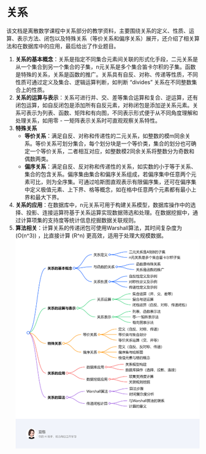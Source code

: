 # 关系
该文档是离散数学课程中关系部分的教学资料，主要围绕关系的定义、性质、运算、表示方法、闭包以及特殊关系（等价关系和偏序关系）展开，还介绍了相关算法和在数据库中的应用，最后给出了作业题目。

1. **关系的基本概念**：关系是指定不同集合元素间关联的形式化手段，二元关系是从一个集合到另一个集合的子集，n元关系是多个集合笛卡尔积的子集。函数是特殊的关系，关系是函数的推广。关系具有自反、对称、传递等性质，不同性质可通过定义及集合、逻辑运算判断，如判断 “divides” 关系在不同整数集合上的性质。
2. **关系的运算与表示**：关系可进行并、交、差等集合运算和复合、逆运算，还有闭包运算，如自反闭包是添加所有自反元素，对称闭包是添加逆关系元素。关系可表示为列表、函数、矩阵和有向图，不同表示形式便于从不同角度理解和处理关系，如用零 - 一矩阵表示关系时可直观观察关系特性。
3. **特殊关系**
    - **等价关系**：满足自反、对称和传递性的二元关系，如整数的模m同余关系。等价关系可划分集合，每个划分块是一个等价类，集合的划分也可确定一个等价关系，二者相互对应，如整数模2同余关系将整数分为奇数和偶数两类。
    - **偏序关系**：满足自反、反对称和传递性的关系，如实数的小于等于关系、集合的包含关系。偏序集由集合和偏序关系组成，若偏序集中任意两个元素可比，则为全序集。可通过哈斯图直观表示有限偏序集，还可在偏序集中定义极值元素、上下界、格等概念，如在格中任意两个元素都有最小上界和最大下界。
4. **关系的应用**：在数据库中，n元关系可用于构建关系模型，数据库操作中的选择、投影、连接运算符基于关系运算实现数据筛选和处理。在数据挖掘中，通过计算项集的支持度等统计信息挖掘数据关联规则。
5. **算法相关**：计算关系的传递闭包可使用Warshall算法，其时间复杂度为 \(O(n^3)\) ，比直接计算 \(R^n\) 更高效，适用于处理大规模数据。 
![exported_image.png](exported_image.png)